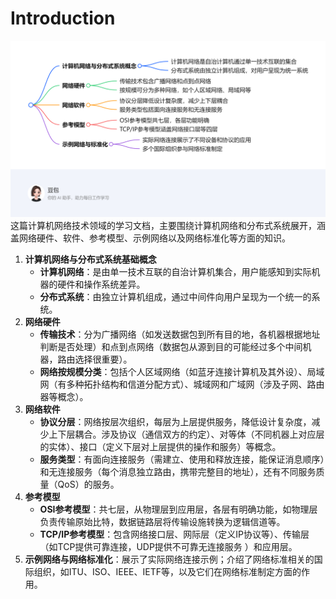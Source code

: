 # Introduction
![exported_image.png](exported_image.png)
这篇计算机网络技术领域的学习文档，主要围绕计算机网络和分布式系统展开，涵盖网络硬件、软件、参考模型、示例网络以及网络标准化等方面的知识。

1. **计算机网络与分布式系统基础概念**
    - **计算机网络**：是由单一技术互联的自治计算机集合，用户能感知到实际机器的硬件和操作系统差异。
    - **分布式系统**：由独立计算机组成，通过中间件向用户呈现为一个统一的系统。
2. **网络硬件**
    - **传输技术**：分为广播网络（如发送数据包到所有目的地，各机器根据地址判断是否处理）和点到点网络（数据包从源到目的可能经过多个中间机器，路由选择很重要）。
    - **网络按规模分类**：包括个人区域网络（如蓝牙连接计算机及其外设）、局域网（有多种拓扑结构和信道分配方式）、城域网和广域网（涉及子网、路由器等概念）。
3. **网络软件**
    - **协议分层**：网络按层次组织，每层为上层提供服务，降低设计复杂度，减少上下层耦合。涉及协议（通信双方的约定）、对等体（不同机器上对应层的实体）、接口（定义下层对上层提供的操作和服务）等概念。
    - **服务类型**：有面向连接服务（需建立、使用和释放连接，能保证消息顺序）和无连接服务（每个消息独立路由，携带完整目的地址），还有不同服务质量（QoS）的服务。
4. **参考模型**
    - **OSI参考模型**：共七层，从物理层到应用层，各层有明确功能，如物理层负责传输原始比特，数据链路层将传输设施转换为逻辑信道等。
    - **TCP/IP参考模型**：包含网络接口层、网际层（定义IP协议等）、传输层（如TCP提供可靠连接，UDP提供不可靠无连接服务 ）和应用层。
5. **示例网络与网络标准化**：展示了实际网络连接示例；介绍了网络标准相关的国际组织，如ITU、ISO、IEEE、IETF等，以及它们在网络标准制定方面的作用。 